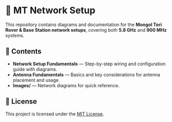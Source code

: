 # 📡 MT Network Setup

This repository contains diagrams and documentation for the **Mongol Tori Rover & Base Station network setups**, covering both **5.8 GHz** and **900 MHz** systems.

## 📑 Contents
- **Network Setup Fundamentals** — Step-by-step wiring and configuration guide with diagrams.
- **Antenna Fundamentals** — Basics and key considerations for antenna placement and usage.
- **Images/** — Network diagrams for quick reference.


## 📜 License
This project is licensed under the [MIT License](LICENSE).
